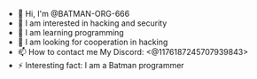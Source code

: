 - 👋 Hi, I'm @BATMAN-ORG-666
- 👀 I am interested in hacking and security
- 🌱 I am learning programming
- 💞️ I am looking for cooperation in hacking
- 📫 How to contact me My Discord: <@1176187245707939843>
- ⚡ Interesting fact: I am a Batman programmer

<!---
BATMAN-ORG-666/BATMAN-ORG-666 is a ✨ special ✨ repository because its `README.md` (this file) appears on your GitHub profile.
You can click the Preview link to take a look at your changes.
--->
